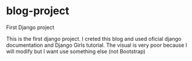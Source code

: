 # blog-project
First Django project

This is the first django project. I creted this blog and used oficial django documentation and Django Girls tutorial. The visual is
very poor because I will modify but I want use something else (not Bootstrap) 
